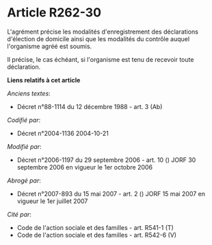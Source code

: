 # Article R262-30

L'agrément précise les modalités d'enregistrement des déclarations d'élection de domicile ainsi que les modalités du contrôle
auquel l'organisme agréé est soumis.

Il précise, le cas échéant, si l'organisme est tenu de recevoir toute déclaration.

**Liens relatifs à cet article**

_Anciens textes_:

  - Décret n°88-1114 du 12 décembre 1988 - art. 3 (Ab)

_Codifié par_:

  - Décret n°2004-1136 2004-10-21

_Modifié par_:

  - Décret n°2006-1197 du 29 septembre 2006 - art. 10 () JORF 30 septembre 2006 en vigueur le 1er octobre 2006

_Abrogé par_:

  - Décret n°2007-893 du 15 mai 2007 - art. 2 () JORF 15 mai 2007 en vigueur le 1er juillet 2007

_Cité par_:

  - Code de l'action sociale et des familles - art. R541-1 (T)
  - Code de l'action sociale et des familles - art. R542-6 (V)
